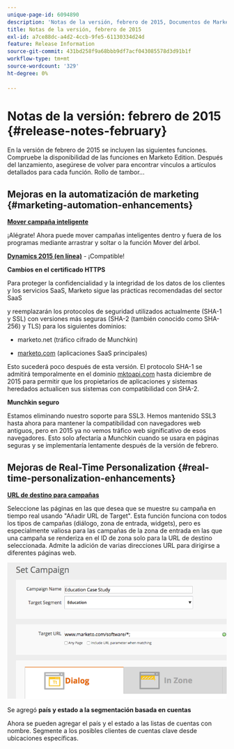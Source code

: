 ```yaml
---
unique-page-id: 6094890
description: 'Notas de la versión, febrero de 2015, Documentos de Marketo: documentación del producto'
title: Notas de la versión, febrero de 2015
exl-id: a7ce88dc-a4d2-4ccb-9fe5-61130334d24d
feature: Release Information
source-git-commit: 431bd258f9a68bbb9df7acf043085578d3d91b1f
workflow-type: tm+mt
source-wordcount: '329'
ht-degree: 0%

---
```


# Notas de la versión: febrero de 2015 {#release-notes-february}

En la versión de febrero de 2015 se incluyen las siguientes funciones. Compruebe la disponibilidad de las funciones en Marketo Edition. Después del lanzamiento, asegúrese de volver para encontrar vínculos a artículos detallados para cada función. Rollo de tambor...

## Mejoras en la automatización de marketing {#marketing-automation-enhancements}

**[Mover campaña inteligente](/help/marketo/product-docs/core-marketo-concepts/smart-campaigns/using-smart-campaigns/move-a-smart-campaign.md)**

¡Alégrate! Ahora puede mover campañas inteligentes dentro y fuera de los programas mediante arrastrar y soltar o la función Mover del árbol.

**[Dynamics 2015 (en línea)](https://docs.marketo.com/display/docs/microsoft+dynamics+2013+on-premises)** - ¡Compatible!

**Cambios en el certificado HTTPS**

Para proteger la confidencialidad y la integridad de los datos de los clientes y los servicios SaaS, Marketo sigue las prácticas recomendadas del sector SaaS

y reemplazarán los protocolos de seguridad utilizados actualmente (SHA-1 y SSL) con versiones más seguras (SHA-2 (también conocido como SHA-256) y TLS) para los siguientes dominios:

* marketo.net (tráfico cifrado de Munchkin)

* [marketo.com](https://marketo.com) (aplicaciones SaaS principales)

Esto sucederá poco después de esta versión. El protocolo SHA-1 se admitirá temporalmente en el dominio [mktoapi.com](https://mktoapi.com) hasta diciembre de 2015 para permitir que los propietarios de aplicaciones y sistemas heredados actualicen sus sistemas con compatibilidad con SHA-2.

**Munchkin seguro**

Estamos eliminando nuestro soporte para SSL3. Hemos mantenido SSL3 hasta ahora para mantener la compatibilidad con navegadores web antiguos, pero en 2015 ya no vemos tráfico web significativo de esos navegadores. Esto solo afectaría a Munchkin cuando se usara en páginas seguras y se implementaría lentamente después de la versión de febrero.

## Mejoras de Real-Time Personalization {#real-time-personalization-enhancements}

**[URL de destino para campañas](/help/marketo/product-docs/web-personalization/working-with-web-campaigns/adding-a-target-url-to-a-web-campaign.md)**

Seleccione las páginas en las que desea que se muestre su campaña en tiempo real usando &quot;Añadir URL de Target&quot;. Esta función funciona con todos los tipos de campañas (diálogo, zona de entrada, widgets), pero es especialmente valiosa para las campañas de la zona de entrada en las que una campaña se renderiza en el ID de zona solo para la URL de destino seleccionada. Admite la adición de varias direcciones URL para dirigirse a diferentes páginas web.

![](assets/image2015-2-19-11-3a0-3a30.png)

Se agregó **país y estado a la segmentación basada en cuentas**

Ahora se pueden agregar el país y el estado a las listas de cuentas con nombre. Segmente a los posibles clientes de cuentas clave desde ubicaciones específicas.
